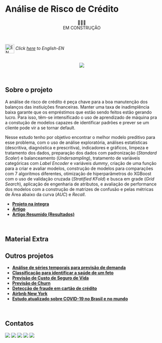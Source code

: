 # Análise de Risco de Crédito

<p align="center">
  🚧🚧🚧
  <br/>
  EM CONSTRUÇÃO  
</p>
<br/>

<img align="center" alt="EN" height="30" width="30" src="https://em-content.zobj.net/thumbs/120/whatsapp/326/flag-united-states_1f1fa-1f1f8.png"> _Click [here](https://github.com/raffaloffredo/credit_risk_analysis) to English-EN_   
<br/>

<p align="center">
  <img src="https://blogger.googleusercontent.com/img/b/R29vZ2xl/AVvXsEjJjMXmJhiDLlQAU1AEZ-NIMZawAmiwfgVIOxoeKwEAgOOhYzoS5QG3ol_z1ZOEu04cqedJUXPzqWGPdtRwn_i9UpB0QvcgDncVOnCF7t1YqqdTe14Zno0i6DfjfQd0babR_mL0f5gqy20j9qMV_0J_IJuxpzl0el4js59PClb-eXly6l7na9oEyHTqa_c/s16000/capa_analise_risco_credito.png">
</p>
<br/>

## Sobre o projeto
A análise de risco de crédito é peça chave para a boa manutenção dos balanços das instiuições financeiras. Manter uma taxa de inadimplência baixa garante que os empréstimos que estão sendo feitos estão gerando lucro. Para isso, têm-se intensificado o uso de aprendizado de máquina pra a constução de modelos capazes de identificar padrões e prever se um cliente pode vir a se tornar default.

Nesse estudo tenho por objetivo encontrar o melhor modelo preditivo para esse problema, com o uso de análise exploratória, análises estatísticas (descritiva, diagnóstica e prescritiva), indicadores e gráficos, limpeza e tratamento dos dados, preparação dos dados com padronização (_Standard Scaler_) e balanceamento (_Undersampling_), tratamento de variáveis categóricas com _Label Encoder_ e variáveis _dummy_, criação de uma função para a criar e avaliar modelos, construção de modelos para comparações com 7 algoritmos diferentes, otimização de hiperparâmetros do XGBoost com o uso de validação cruzada (_Stratified KFold_) e busca em grade (_Grid Search_), aplicação de engenharia de atributos, e avaliação de performance dos modelos com a construção de matrizes de confusão e pelas métricas de Área abaixo da curva (_AUC_) e _Recall_.


* **[Projeto na íntegra]()**
* **[Artigo]()**
* **[Artigo Resumido (Resultados)]()**

<br/>

## Material Extra


## Outros projetos

* **[Análise de séries temporais para previsão de demanda](https://github.com/raffaloffredo/demand_forecasting_with_time_series_portuguese)**
* **[Classificação para identificar a saúde de um feto](https://github.com/raffaloffredo/fetus_health_classification_portuguese)**
* **[Previsão de Custo de Seguro de Vida](https://github.com/raffaloffredo/life_insurance_price_prediction_portuguese)**
* **[Previsão de Churn](https://github.com/raffaloffredo/churn_prediction_portuguese)**
* **[Detecção de fraude em cartão de crédito](https://github.com/raffaloffredo/fraud_detection_portuguese)**
* **[Airbnb New York](https://github.com/raffaloffredo/airbnb_new_york_portuguese)**
* **[Estudo atualizado sobre COVID-19 no Brasil e no mundo](https://github.com/raffaloffredo/covid_2023_portuguese)**
<br/>

 ## Contatos
<div>
  <a href="https://www.linkedin.com/in/raffaela-loffredo/?locale=en_US" target="_blank"><img src="https://img.shields.io/badge/-LinkedIn-%230077B5?style=for-the-badge&logo=linkedin&logoColor=white" target="_blank"></a>
  <a href="https://sites.google.com/view/loffredo/" target="_blank"><img src="https://img.shields.io/badge/website-000000?style=for-the-badge&logo=About.me&logoColor=white"></a>
  <a href = "mailto:raffaloffredo@protonmail.com"><img src="https://img.shields.io/badge/ProtonMail-8B89CC?style=for-the-badge&logo=protonmail&logoColor=white" target="_blank"></a>
  <a href="https://instagram.com/loffredo.ds" target="_blank"><img src="https://img.shields.io/badge/-Instagram-%23E4405F?style=for-the-badge&logo=instagram&logoColor=white" target="_blank"></a>
  <a href="https://medium.com/@loffredo.ds" target="_blank"><img src="https://img.shields.io/badge/Medium-12100E?style=for-the-badge&logo=medium&logoColor=white"></a>
</div>

